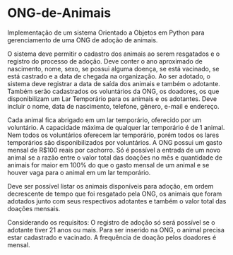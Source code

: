 # ONG-de-Animais
Implementação de um sistema Orientado a Objetos em Python para gerenciamento de uma ONG de adoção de animais.

O sistema deve permitir o cadastro dos animais ao serem resgatados e o registro do processo de adoção. Deve conter o ano aproximado de nascimento, nome, sexo, se possui alguma doença, se está vacinado, se está castrado e a data de chegada na organização. Ao ser adotado, o sistema deve registrar a data de saída dos animais e também o adotante. 
Também serão cadastrados os voluntários da ONG, os doadores, os que disponibilizam um Lar Temporário para os animais e os adotantes. Deve incluir o nome, data de nascimento, telefone, gênero, e-mail e endereço. 

Cada animal fica abrigado em um lar temporário, oferecido por um voluntário. A capacidade máxima de qualquer lar temporário é de 1 animal. Nem todos os voluntários oferecem lar temporário, porém todos os lares temporários são disponibilizados por voluntários. A ONG possui um gasto mensal de R$100 reais por cachorro. Só é possível a entrada de um novo animal se a razão entre o valor total das doações no mês e quantidade de animais for maior em 100% do que o gasto mensal de um animal e se houver vaga para o animal em um lar temporário.

Deve ser possível listar os animais disponíveis para adoção, em ordem decrescente de tempo que foi resgatado pela ONG, os animais que foram adotados junto com seus respectivos adotantes e também o valor total das doações mensais.

Considerando os requisitos:
O registro de adoção só será possível se o adotante tiver 21 anos ou mais.
Para ser inserido na ONG, o animal precisa estar cadastrado e vacinado. 
A frequência de doação pelos doadores é mensal.
